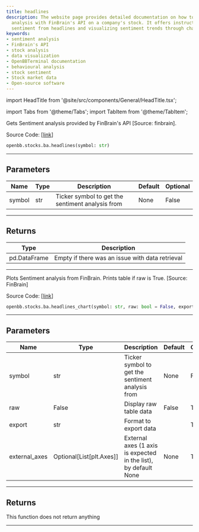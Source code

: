 ```yaml
---
title: headlines
description: The website page provides detailed documentation on how to use sentiment
  analysis with FinBrain's API on a company's stock. It offers instructions on extracting
  sentiment from headlines and visualizing sentiment trends through charts.
keywords:
- sentiment analysis
- FinBrain's API
- stock analysis
- data visualization
- OpenBBTerminal documentation
- behavioural analysis
- stock sentiment
- Stock market data
- Open-source software
---
```


import HeadTitle from '@site/src/components/General/HeadTitle.tsx';

<HeadTitle title="stocks.ba.headlines - Reference | OpenBB SDK Docs" />

import Tabs from '@theme/Tabs';
import TabItem from '@theme/TabItem';

<Tabs>
<TabItem value="model" label="Model" default>

Gets Sentiment analysis provided by FinBrain's API [Source: finbrain].

Source Code: [[link](https://github.com/OpenBB-finance/OpenBB/tree/main/openbb_terminal/common/behavioural_analysis/finbrain_model.py#L15)]

```python
openbb.stocks.ba.headlines(symbol: str)
```

---

## Parameters

| Name | Type | Description | Default | Optional |
| ---- | ---- | ----------- | ------- | -------- |
| symbol | str | Ticker symbol to get the sentiment analysis from | None | False |


---

## Returns

| Type | Description |
| ---- | ----------- |
| pd.DataFrame | Empty if there was an issue with data retrieval |
---

</TabItem>
<TabItem value="view" label="Chart">

Plots Sentiment analysis from FinBrain. Prints table if raw is True. [Source: FinBrain]

Source Code: [[link](https://github.com/OpenBB-finance/OpenBB/tree/main/openbb_terminal/common/behavioural_analysis/finbrain_view.py#L36)]

```python
openbb.stocks.ba.headlines_chart(symbol: str, raw: bool = False, export: str = "", external_axes: Optional[List[matplotlib.axes._axes.Axes]] = None)
```

---

## Parameters

| Name | Type | Description | Default | Optional |
| ---- | ---- | ----------- | ------- | -------- |
| symbol | str | Ticker symbol to get the sentiment analysis from | None | False |
| raw | False | Display raw table data | False | True |
| export | str | Format to export data |  | True |
| external_axes | Optional[List[plt.Axes]] | External axes (1 axis is expected in the list), by default None | None | True |


---

## Returns

This function does not return anything

---

</TabItem>
</Tabs>
